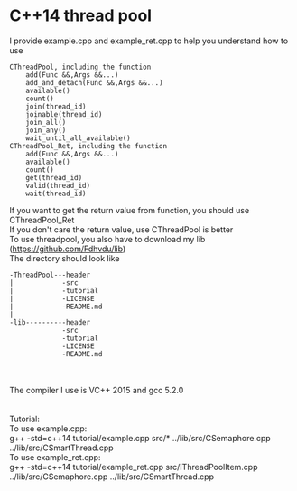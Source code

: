 # C++14 thread pool
I provide example.cpp and example_ret.cpp to help you understand how to use

	CThreadPool, including the function
		add(Func &&,Args &&...)
		add_and_detach(Func &&,Args &&...)
		available()
		count()
		join(thread_id)
		joinable(thread_id)
		join_all()
		join_any()
		wait_until_all_available()
	CThreadPool_Ret, including the function
		add(Func &&,Args &&...)
		available()
		count()
		get(thread_id)
		valid(thread_id)
		wait(thread_id)
If you want to get the return value from function, you should use CThreadPool_Ret<br/>
If you don't care the return value, use CThreadPool is better<br/>
To use threadpool, you also have to download my lib (https://github.com/Fdhvdu/lib)<br/>
The directory should look like

	-ThreadPool---header
	|            -src
	|            -tutorial
	|            -LICENSE
	|            -README.md
	|
	-lib----------header
	             -src
	             -tutorial
	             -LICENSE
	             -README.md

<br/><br/>The compiler I use is VC++ 2015 and gcc 5.2.0<br/><br/><br/>
Tutorial:<br/>
To use example.cpp:<br/>
g++ -std=c++14 tutorial/example.cpp src/* ../lib/src/CSemaphore.cpp ../lib/src/CSmartThread.cpp<br/>
To use example_ret.cpp:<br/>
g++ -std=c++14 tutorial/example_ret.cpp src/IThreadPoolItem.cpp ../lib/src/CSemaphore.cpp ../lib/src/CSmartThread.cpp
